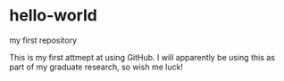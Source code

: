 hello-world
===========

my first repository

This is my first attmept at using GitHub. I will apparently be using this as part of my graduate research, so wish me luck!
